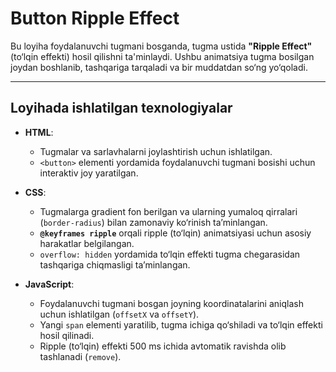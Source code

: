 # Button Ripple Effect

Bu loyiha foydalanuvchi tugmani bosganda, tugma ustida **"Ripple Effect"** (to‘lqin effekti) hosil qilishni ta'minlaydi. Ushbu animatsiya tugma bosilgan joydan boshlanib, tashqariga tarqaladi va bir muddatdan so‘ng yo‘qoladi.

---

## Loyihada ishlatilgan texnologiyalar

- **HTML**:  
  - Tugmalar va sarlavhalarni joylashtirish uchun ishlatilgan.  
  - `<button>` elementi yordamida foydalanuvchi tugmani bosishi uchun interaktiv joy yaratilgan.

- **CSS**:  
  - Tugmalarga gradient fon berilgan va ularning yumaloq qirralari (`border-radius`) bilan zamonaviy ko‘rinish ta’minlangan.  
  - **`@keyframes ripple`** orqali ripple (to‘lqin) animatsiyasi uchun asosiy harakatlar belgilangan.  
  - `overflow: hidden` yordamida to‘lqin effekti tugma chegarasidan tashqariga chiqmasligi ta’minlangan.

- **JavaScript**:  
  - Foydalanuvchi tugmani bosgan joyning koordinatalarini aniqlash uchun ishlatilgan (`offsetX` va `offsetY`).  
  - Yangi `span` elementi yaratilib, tugma ichiga qo‘shiladi va to‘lqin effekti hosil qilinadi.  
  - Ripple (to‘lqin) effekti 500 ms ichida avtomatik ravishda olib tashlanadi (`remove`).
